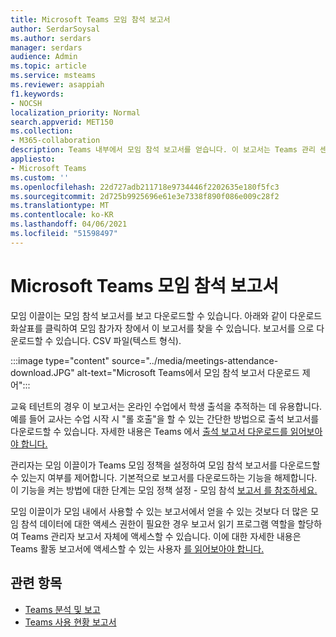 ```yaml
---
title: Microsoft Teams 모임 참석 보고서
author: SerdarSoysal
ms.author: serdars
manager: serdars
audience: Admin
ms.topic: article
ms.service: msteams
ms.reviewer: asappiah
f1.keywords:
- NOCSH
localization_priority: Normal
search.appverid: MET150
ms.collection:
- M365-collaboration
description: Teams 내부에서 모임 참석 보고서를 얻습니다. 이 보고서는 Teams 관리 센터에서 사용할 수 있는 사용 현황 보고서를 보완합니다.
appliesto:
- Microsoft Teams
ms.custom: ''
ms.openlocfilehash: 22d727adb211718e9734446f2202635e180f5fc3
ms.sourcegitcommit: 2d725b9925696e61e3e7338f890f086e009c28f2
ms.translationtype: MT
ms.contentlocale: ko-KR
ms.lasthandoff: 04/06/2021
ms.locfileid: "51598497"
---
```

# <a name="microsoft-teams-meeting-attendance-report"></a>Microsoft Teams 모임 참석 보고서

모임 이끌이는 모임 참석 보고서를 보고 다운로드할 수 있습니다. 아래와 같이  다운로드 화살표를 클릭하여 모임 참가자 창에서 이 보고서를 찾을 수 있습니다. 보고서를 으로 다운로드할 수 있습니다. CSV 파일(텍스트 형식).

:::image type="content" source="../media/meetings-attendance-download.JPG" alt-text="Microsoft Teams에서 모임 참석 보고서 다운로드 제어":::

교육 테넌트의 경우 이 보고서는 온라인 수업에서 학생 출석을 추적하는 데 유용합니다. 예를 들어 교사는 수업 시작 시 "롤 호출"을 할 수 있는 간단한 방법으로 출석 보고서를 다운로드할 수 있습니다. 자세한 내용은 Teams 에서 [출석 보고서 다운로드를 읽어보아야 합니다.](https://support.office.com/article/download-attendance-reports-in-teams-ae7cf170-530c-47d3-84c1-3aedac74d310)

관리자는 모임 이끌이가 Teams 모임 정책을 설정하여 모임 참석 보고서를 다운로드할 수 있는지 여부를 제어합니다. 기본적으로 보고서를 다운로드하는 기능을 해제합니다. 이 기능을 켜는 방법에 대한 단계는 모임 정책 설정 - 모임 참석 [보고서 를 참조하세요.](../meeting-policies-in-teams-general.md#meeting-attendance-report)

모임 이끌이가 모임 내에서 사용할 수 있는 보고서에서 얻을 수 있는 것보다  더 많은 모임 참석 데이터에 대한 액세스 권한이 필요한 경우 보고서 읽기 프로그램 역할을 할당하여 Teams 관리자 보고서 자체에 액세스할 수 있습니다. 이에 대한 자세한 내용은 Teams 활동 보고서에 액세스할 수 있는 사용자 [를 읽어보아야 합니다.](../teams-activity-reports.md#who-can-access-the-teams-activity-reports) 

## <a name="related-topics"></a>관련 항목

- [Teams 분석 및 보고](teams-reporting-reference.md)
- [Teams 사용 현황 보고서](teams-usage-report.md)

